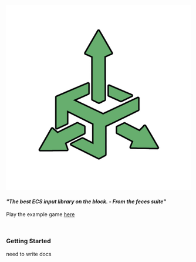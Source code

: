 <div align="center">
    <img src="images/logo.png" width="600" />
</div>

#### _"The best ECS input library on the block. - From the feces suite"_

Play the example game [here](http://rblx.games/119823868761655)

<br>

### Getting Started
need to write docs